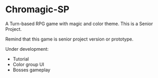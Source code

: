 # Chromagic-SP
A Turn-based RPG game with magic and color theme. This is a Senior Project.

Remind that this game is senior project version or prototype.

Under development:
- Tutorial
- Color group UI
- Bosses gameplay
